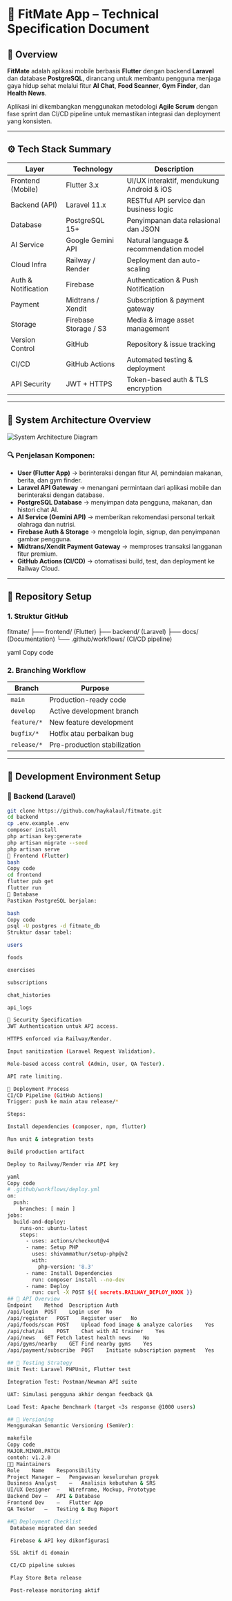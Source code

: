 # 🧩 FitMate App – Technical Specification Document

## 📘 Overview
**FitMate** adalah aplikasi mobile berbasis **Flutter** dengan backend **Laravel** dan database **PostgreSQL**, dirancang untuk membantu pengguna menjaga gaya hidup sehat melalui fitur **AI Chat**, **Food Scanner**, **Gym Finder**, dan **Health News**.

Aplikasi ini dikembangkan menggunakan metodologi **Agile Scrum** dengan fase sprint dan CI/CD pipeline untuk memastikan integrasi dan deployment yang konsisten.

---

## ⚙️ Tech Stack Summary

| Layer | Technology | Description |
|-------|-------------|--------------|
| Frontend (Mobile) | Flutter 3.x | UI/UX interaktif, mendukung Android & iOS |
| Backend (API) | Laravel 11.x | RESTful API service dan business logic |
| Database | PostgreSQL 15+ | Penyimpanan data relasional dan JSON |
| AI Service | Google Gemini API | Natural language & recommendation model |
| Cloud Infra | Railway / Render | Deployment dan auto-scaling |
| Auth & Notification | Firebase | Authentication & Push Notification |
| Payment | Midtrans / Xendit | Subscription & payment gateway |
| Storage | Firebase Storage / S3 | Media & image asset management |
| Version Control | GitHub | Repository & issue tracking |
| CI/CD | GitHub Actions | Automated testing & deployment |
| API Security | JWT + HTTPS | Token-based auth & TLS encryption |

---

## 🧱 System Architecture Overview

![System Architecture Diagram](A_system_architecture_diagram_in_digital_vector_gr.png)

### 🔍 Penjelasan Komponen:
- **User (Flutter App)** → berinteraksi dengan fitur AI, pemindaian makanan, berita, dan gym finder.
- **Laravel API Gateway** → menangani permintaan dari aplikasi mobile dan berinteraksi dengan database.
- **PostgreSQL Database** → menyimpan data pengguna, makanan, dan histori chat AI.
- **AI Service (Gemini API)** → memberikan rekomendasi personal terkait olahraga dan nutrisi.
- **Firebase Auth & Storage** → mengelola login, signup, dan penyimpanan gambar pengguna.
- **Midtrans/Xendit Payment Gateway** → memproses transaksi langganan fitur premium.
- **GitHub Actions (CI/CD)** → otomatisasi build, test, dan deployment ke Railway Cloud.

---

## 📁 Repository Setup

### 1. Struktur GitHub
fitmate/
├── frontend/ (Flutter)
├── backend/ (Laravel)
├── docs/ (Documentation)
└── .github/workflows/ (CI/CD pipeline)

yaml
Copy code

### 2. Branching Workflow
| Branch | Purpose |
|---------|----------|
| `main` | Production-ready code |
| `develop` | Active development branch |
| `feature/*` | New feature development |
| `bugfix/*` | Hotfix atau perbaikan bug |
| `release/*` | Pre-production stabilization |

---

## 🧪 Development Environment Setup

### 🔧 Backend (Laravel)
```bash
git clone https://github.com/haykalaul/fitmate.git
cd backend
cp .env.example .env
composer install
php artisan key:generate
php artisan migrate --seed
php artisan serve
🧠 Frontend (Flutter)
bash
Copy code
cd frontend
flutter pub get
flutter run
🔌 Database
Pastikan PostgreSQL berjalan:

bash
Copy code
psql -U postgres -d fitmate_db
Struktur dasar tabel:

users

foods

exercises

subscriptions

chat_histories

api_logs

🔐 Security Specification
JWT Authentication untuk API access.

HTTPS enforced via Railway/Render.

Input sanitization (Laravel Request Validation).

Role-based access control (Admin, User, QA Tester).

API rate limiting.

🚀 Deployment Process
CI/CD Pipeline (GitHub Actions)
Trigger: push ke main atau release/*

Steps:

Install dependencies (composer, npm, flutter)

Run unit & integration tests

Build production artifact

Deploy to Railway/Render via API key

yaml
Copy code
# .github/workflows/deploy.yml
on:
  push:
    branches: [ main ]
jobs:
  build-and-deploy:
    runs-on: ubuntu-latest
    steps:
      - uses: actions/checkout@v4
      - name: Setup PHP
        uses: shivammathur/setup-php@v2
        with:
          php-version: '8.3'
      - name: Install Dependencies
        run: composer install --no-dev
      - name: Deploy
        run: curl -X POST ${{ secrets.RAILWAY_DEPLOY_HOOK }}
## 🧩 API Overview
Endpoint	Method	Description	Auth
/api/login	POST	Login user	No
/api/register	POST	Register user	No
/api/foods/scan	POST	Upload food image & analyze calories	Yes
/api/chat/ai	POST	Chat with AI trainer	Yes
/api/news	GET	Fetch latest health news	No
/api/gyms/nearby	GET	Find nearby gyms	Yes
/api/payment/subscribe	POST	Initiate subscription payment	Yes

## 🧠 Testing Strategy
Unit Test: Laravel PHPUnit, Flutter test

Integration Test: Postman/Newman API suite

UAT: Simulasi pengguna akhir dengan feedback QA

Load Test: Apache Benchmark (target <3s response @1000 users)

## 🧭 Versioning
Menggunakan Semantic Versioning (SemVer):

makefile
Copy code
MAJOR.MINOR.PATCH
contoh: v1.2.0
🧑‍💻 Maintainers
Role	Name	Responsibility
Project Manager	—	Pengawasan keseluruhan proyek
Business Analyst	—	Analisis kebutuhan & SRS
UI/UX Designer	—	Wireframe, Mockup, Prototype
Backend Dev	—	API & Database
Frontend Dev	—	Flutter App
QA Tester	—	Testing & Bug Report

##🏁 Deployment Checklist
 Database migrated dan seeded

 Firebase & API key dikonfigurasi

 SSL aktif di domain

 CI/CD pipeline sukses

 Play Store Beta release

 Post-release monitoring aktif

